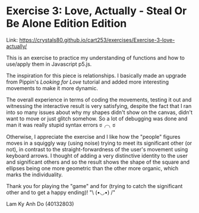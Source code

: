 # Exercise 3: Love, Actually - Steal Or Be Alone Edition Edition

Link: https://crystals80.github.io/cart253/exercises/Exercise-3-love-actually/

This is an exercise to practice my understanding of functions and how to use/apply them in Javascript p5.js.

The inspiration for this piece is relationships. I basically made an upgrade from Pippin's <i>Looking for Love</i> tutorial and added more interesting movements to make it more dynamic.

The overall experience in terms of coding the movements, testing it out and witnessing the interactive result is very satisfying, despite the fact that I ran into so many issues about why my shapes didn't show on the canvas, didn't want to move or just glitch somehow. So a lot of debugging was done and man it was really stupid syntax errors ಠ╭╮ಠ

Otherwise, I appreciate the exercise and I like how the "people" figures moves in a squiggly way (using noise) trying to meet its significant other (or not), in contrast to the straight-forwardness of the user's movement using keyboard arrows. I thought of adding a very distinctive identity to the user and significant others and so the result shows the shape of the square and ellipses being one more geometric than the other more organic, which marks the individuality.

Thank you for playing the "game" and for (trying to catch the significant other and to get a happy ending)! "\ (•◡•) /"

Lam Ky Anh Do
(40132803)
